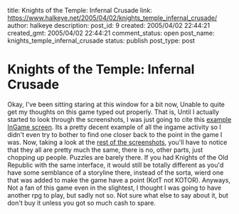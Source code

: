 title: Knights of the Temple: Infernal Crusade
link: https://www.halkeye.net/2005/04/02/knights_temple_infernal_crusade/
author: halkeye
description: 
post_id: 9
created: 2005/04/02 22:44:21
created_gmt: 2005/04/02 22:44:21
comment_status: open
post_name: knights_temple_infernal_crusade
status: publish
post_type: post

# Knights of the Temple: Infernal Crusade

Okay, I've been sitting staring at this window for a bit now, Unable to quite get my thoughts on this game typed out properly. That is, Until I actually started to look through the screenshots, I was just going to cite this [example InGame screen](http://www.gamespot.com/xbox/adventure/knightsofthetemple/screenindex.html). Its a pretty decent example of all the ingame activity so I didn't even try to bother to find one closer back to the point in the game I was. Now, taking a look at the [rest of the screenshots](http://www.gamespot.com/xbox/adventure/knightsofthetemple/screenindex.html), you'll have to notice that they all are pretty much the same, there is no, other parts, just chopping up people. Puzzles are barely there. If you had Knights of the Old Republic with the same interface, it would still be totally different as you'd have some semblance of a storyline there, instead of the sorta, wierd one that was added to make the game have a point (KotT not KOTOR). Anyways, Not a fan of this game even in the slightest, I thought I was going to have another rpg to play, but sadly not so. Not sure what else to say about it, but don't buy it unless you got so much cash to spare.